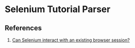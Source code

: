 # Selenium Tutorial Parser

## References

1. [Can Selenium interact with an existing browser session?](https://stackoverflow.com/a/70088095)
